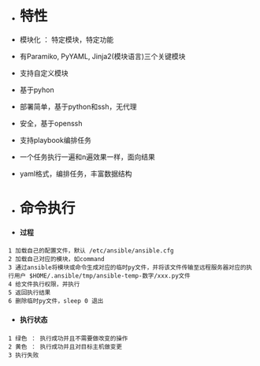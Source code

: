 * # 特性
* 模块化 ： 特定模块，特定功能

* 有Paramiko, PyYAML, Jinja2\(模块语言\)三个关键模块
* 支持自定义模块
* 基于pyhon
* 部署简单，基于python和ssh，无代理
* 安全，基于openssh
* 支持playbook编排任务
* 一个任务执行一遍和n遍效果一样，面向结果
* yaml格式，编排任务，丰富数据结构

* # 命令执行
* #### 过程

```
1 加载自己的配置文件，默认 /etc/ansible/ansible.cfg
2 加载自己对应的模块，如command
3 通过ansible将模块或命令生成对应的临时py文件，并将该文件传输至远程服务器对应的执行用户 $HOME/.ansible/tmp/ansible-temp-数字/xxx.py文件
4 给文件执行权限，并执行
5 返回执行结果
6 删除临时py文件，sleep 0 退出
```

* #### 执行状态

```
1 绿色 ： 执行成功并且不需要做改变的操作
2 黄色 ： 执行成功并且对目标主机做变更
3 执行失败
```





